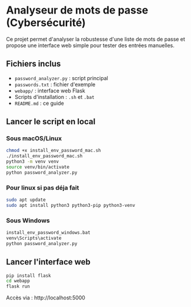 # Analyseur de mots de passe (Cybersécurité)

Ce projet permet d'analyser la robustesse d'une liste de mots de passe et propose une interface web simple pour tester des entrées manuelles.

## Fichiers inclus

- `password_analyzer.py` : script principal
- `passwords.txt` : fichier d'exemple
- `webapp/` : interface web Flask
- Scripts d'installation : `.sh` et `.bat`
- `README.md` : ce guide

## Lancer le script en local

### Sous macOS/Linux
```bash
chmod +x install_env_password_mac.sh
./install_env_password_mac.sh
python3 -m venv venv
source venv/bin/activate
python password_analyzer.py
```
### Pour linux si pas déja fait
```bash
sudo apt update
sudo apt install python3 python3-pip python3-venv
```

### Sous Windows
```bat
install_env_password_windows.bat
venv\Scripts\activate
python password_analyzer.py
```

## Lancer l'interface web

```bash
pip install flask
cd webapp
flask run
```

Accès via : http://localhost:5000

